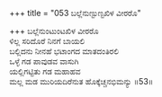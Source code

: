 +++
title = "053 ಬಲ್ಲೆನುಣ್ಟುಣ್ಟಖಿಳ ವೀರರೊ"

+++
ಬಲ್ಲೆನುಂಟುಂಟಖಿಳ ವೀರರೊ  
ಳಿಲ್ಲ ಸರಿದೊರೆ ನಿನಗೆ ಬಾಯಲಿ  
ಬಲ್ಲಿದನು ನೀನಹೆ ಭಟಾಂಗದ ಮಾತದಂತಿರಲಿ  
ಒಳ್ಳೆ ಗಡ ಪಾವುಡವ ವಾಸುಗಿ  
ಯಲ್ಲಿಗಟ್ಟಿತು ಗಡ ಮಹಾಹವ   
ಮಲ್ಲ ಮಡ ಮುರಿಯದಿರೆನುತ ಹೊಕ್ಕೆಚ್ಚನಭಿಮನ್ಯು    ॥53॥